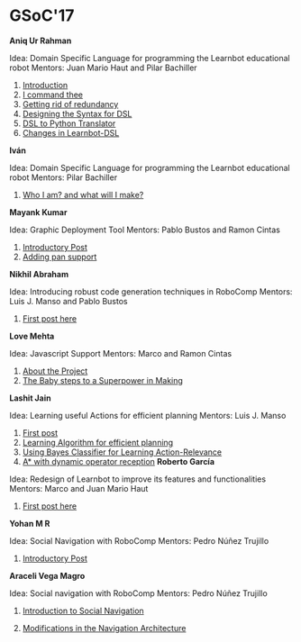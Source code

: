 # GSoC'17

**Aniq Ur Rahman**

Idea: Domain Specific Language for programming the Learnbot educational robot
Mentors: Juan Mario Haut and Pilar Bachiller

1.  [Introduction](/web/gsoc/2017/aniq/post1)
2.	[I command thee](/web/gsoc/2017/aniq/post2)
3.	[Getting rid of redundancy](/web/gsoc/2017/aniq/post3)
4.	[Designing the Syntax for DSL](/web/gsoc/2017/aniq/post4)
5.	[DSL to Python Translator](/web/gsoc/2017/aniq/post5)
6. 	[Changes in Learnbot-DSL](/web/gsoc/2017/aniq/post6)

**Iván**

Idea: Domain Specific Language for programming the Learnbot educational robot
Mentors: Pilar Bachiller

1.  [Who I am? and what will I make?](/web/gsoc/2017/ivan/post1)

**Mayank Kumar**

Idea: Graphic Deployment Tool
Mentors: Pablo Bustos and Ramon Cintas

1.  [Introductory Post](/web/gsoc/2017/mayank/post1)
2.  [Adding pan support](/web/gsoc/2017/mayank/post2)

**Nikhil Abraham**

Idea: Introducing robust code generation techniques in RoboComp
Mentors: Luis J. Manso and Pablo Bustos

1.  [First post here](/web/gsoc/2017/nikhil/post1)

**Love Mehta**

Idea: Javascript Support
Mentors: Marco and Ramon Cintas

1.  [About the Project](/web/gsoc/2017/love/post1)
1.  [The Baby steps to a Superpower in Making](/web/gsoc/2017/love/post2)


**Lashit Jain**

Idea: Learning useful Actions for efficient planning
Mentors: Luis J. Manso

1.  [First post](/web/gsoc/2017/lashit/post1)
2.  [Learning Algorithm for efficient planning](/web/gsoc/2017/lashit/post2)
3.  [Using Bayes Classifier for Learning Action-Relevance](/web/gsoc/2017/lashit/post3)
4.  [A* with dynamic operator reception](/web/gsoc/2017/lashit/post4) 
**Roberto García**

Idea: Redesign of Learnbot to improve its features and functionalities
Mentors: Marco and Juan Mario Haut

1.  [First post here](/web/gsoc/2017/brickbit/post1)

**Yohan M R**

Idea: Social Navigation with RoboComp
Mentors: Pedro Núñez Trujillo

1.  [Introductory Post](/web/gsoc/2017/yohan/post1)

**Araceli Vega Magro**

Idea: Social navigation with RoboComp
Mentors: Pedro Núñez Trujillo

1.  [Introduction to Social Navigation](/web/gsoc/2017/araceli/post1)

2.  [Modifications in the Navigation Architecture](/web/gsoc/2017/araceli/post2)
